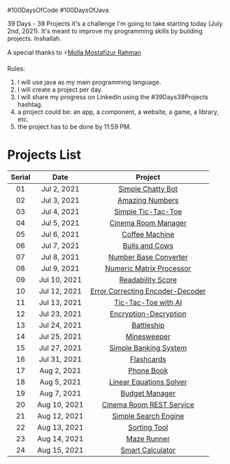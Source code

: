 #100DaysOfCode       #100DaysOfJava

39 Days - 39 Projects it's a challenge I'm going to take starting today (July 2nd, 2021). It's meant to improve my programming skills by building projects. Inshallah.

A special thanks to ⚡️[Molla Mostafizur Rahman](https://github.com/rimonmostafiz)

Rules:
1. I will use java as my main programming language.
2. I will create a project per day.
3. I will share my progress on LinkedIn using the #39Days39Projects hashtag.
4. a project could be: an app, a component, a website, a game, a library, etc.
5. the project has to be done by 11:59 PM.

# Projects List

| Serial          | Date           | Project       |
| :-----------: |:-------------:|:-------------:|
| 01      | Jul 2, 2021| [Simple Chatty Bot](https://github.com/milton-kabir/SimpleChattyBot) |
| 02      | Jul 3, 2021|[Amazing Numbers](https://github.com/milton-kabir/AmazingNumbers) |
| 03      |Jul 4, 2021| [Simple Tic-Tac-Toe](https://github.com/milton-kabir/SimpleTicTacToe) |
| 04      |Jul 5, 2021| [Cinema Room Manager](https://github.com/milton-kabir/CinemaRoomManager) |
| 05      | Jul 6, 2021|[Coffee Machine](https://github.com/milton-kabir/CoffeeMachine) |
| 06      |Jul 7, 2021| [Bulls and Cows](https://github.com/milton-kabir/BullsAndCows) |
| 07      |Jul 8, 2021| [Number Base Converter](https://github.com/milton-kabir/NumberBaseConverter) |
| 08      |Jul 9, 2021| [Numeric Matrix Processor](https://github.com/milton-kabir/NumericMatrixProcessor) |
| 09      | Jul 10, 2021|[Readability Score](https://github.com/milton-kabir/ReadabilityScore) |
| 10      | Jul 12, 2021|[Error Correcting Encoder-Decoder](https://github.com/milton-kabir/ErrorCorrectingEncoderDecoder) |
| 11      |Jul 13, 2021| [Tic-Tac-Toe with AI](https://github.com/milton-kabir/TicTacToewithAI) |
| 12      |Jul 23, 2021| [Encryption-Decryption](https://github.com/milton-kabir/EncryptionDecryption) |
| 13      |Jul 24, 2021| [Battleship](https://github.com/milton-kabir/Battleship) |
| 14      |Jul 25, 2021| [Minesweeper](https://github.com/milton-kabir/Minesweeper) |
| 15      |Jul 27, 2021| [Simple Banking System](https://github.com/milton-kabir/SimpleBankingSystem) |
| 16      | Jul 31, 2021|[Flashcards](https://github.com/milton-kabir/Flashcards) |
| 17      |Aug 2, 2021| [Phone Book](https://github.com/milton-kabir/PhoneBook) |
| 18      |Aug 5, 2021| [Linear Equations Solver](https://github.com/milton-kabir/LinearEquationsSolver) |
| 19      |Aug 7, 2021| [Budget Manager](https://github.com/milton-kabir/BudgetManager) |
| 20      |Aug 10, 2021| [Cinema Room REST Service](https://github.com/milton-kabir/CinemaRoomRESTService) |
| 21      |Aug 12, 2021| [Simple Search Engine](https://github.com/milton-kabir/SimpleSearchEngine) |
| 22      |Aug 13, 2021| [Sorting Tool](https://github.com/milton-kabir/SortingTool) |
| 23      |Aug 14, 2021| [Maze Runner](https://github.com/milton-kabir/MazeRunner) |
| 24      |Aug 15, 2021| [Smart Calculator](https://github.com/milton-kabir/SmartCalculator) |



